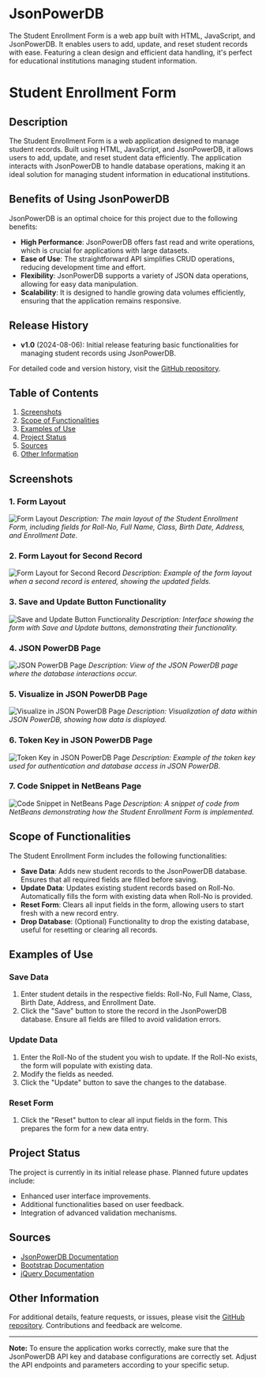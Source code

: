 # JsonPowerDB
The Student Enrollment Form is a web app built with HTML, JavaScript, and JsonPowerDB. It enables users to add, update, and reset student records with ease. Featuring a clean design and efficient data handling, it's perfect for educational institutions managing student information.

# Student Enrollment Form

## Description
The Student Enrollment Form is a web application designed to manage student records. Built using HTML, JavaScript, and JsonPowerDB, it allows users to add, update, and reset student data efficiently. The application interacts with JsonPowerDB to handle database operations, making it an ideal solution for managing student information in educational institutions.

## Benefits of Using JsonPowerDB
JsonPowerDB is an optimal choice for this project due to the following benefits:
- **High Performance**: JsonPowerDB offers fast read and write operations, which is crucial for applications with large datasets.
- **Ease of Use**: The straightforward API simplifies CRUD operations, reducing development time and effort.
- **Flexibility**: JsonPowerDB supports a variety of JSON data operations, allowing for easy data manipulation.
- **Scalability**: It is designed to handle growing data volumes efficiently, ensuring that the application remains responsive.

## Release History
- **v1.0** (2024-08-06): Initial release featuring basic functionalities for managing student records using JsonPowerDB.

For detailed code and version history, visit the [GitHub repository](https://github.com/yourusername/your-repo).

## Table of Contents
1. [Screenshots](#screenshots)
2. [Scope of Functionalities](#scope-of-functionalities)
3. [Examples of Use](#examples-of-use)
4. [Project Status](#project-status)
5. [Sources](#sources)
6. [Other Information](#other-information)

## Screenshots

### 1. Form Layout
![Form Layout](images/1.png)
*Description: The main layout of the Student Enrollment Form, including fields for Roll-No, Full Name, Class, Birth Date, Address, and Enrollment Date.*

### 2. Form Layout for Second Record
![Form Layout for Second Record](images/2.png)
*Description: Example of the form layout when a second record is entered, showing the updated fields.*

### 3. Save and Update Button Functionality
![Save and Update Button Functionality](images/3.png)
*Description: Interface showing the form with Save and Update buttons, demonstrating their functionality.*

### 4. JSON PowerDB Page
![JSON PowerDB Page](images/4.png)
*Description: View of the JSON PowerDB page where the database interactions occur.*

### 5. Visualize in JSON PowerDB Page
![Visualize in JSON PowerDB Page](images/5.png)
*Description: Visualization of data within JSON PowerDB, showing how data is displayed.*

### 6. Token Key in JSON PowerDB Page
![Token Key in JSON PowerDB Page](images/6.png)
*Description: Example of the token key used for authentication and database access in JSON PowerDB.*

### 7. Code Snippet in NetBeans Page
![Code Snippet in NetBeans Page](images/7.png)
*Description: A snippet of code from NetBeans demonstrating how the Student Enrollment Form is implemented.*


## Scope of Functionalities
The Student Enrollment Form includes the following functionalities:
- **Save Data**: Adds new student records to the JsonPowerDB database. Ensures that all required fields are filled before saving.
- **Update Data**: Updates existing student records based on Roll-No. Automatically fills the form with existing data when Roll-No is provided.
- **Reset Form**: Clears all input fields in the form, allowing users to start fresh with a new record entry.
- **Drop Database**: (Optional) Functionality to drop the existing database, useful for resetting or clearing all records.

## Examples of Use

### Save Data
1. Enter student details in the respective fields: Roll-No, Full Name, Class, Birth Date, Address, and Enrollment Date.
2. Click the "Save" button to store the record in the JsonPowerDB database. Ensure all fields are filled to avoid validation errors.

### Update Data
1. Enter the Roll-No of the student you wish to update. If the Roll-No exists, the form will populate with existing data.
2. Modify the fields as needed.
3. Click the "Update" button to save the changes to the database.

### Reset Form
1. Click the "Reset" button to clear all input fields in the form. This prepares the form for a new data entry.

## Project Status
The project is currently in its initial release phase. Planned future updates include:
- Enhanced user interface improvements.
- Additional functionalities based on user feedback.
- Integration of advanced validation mechanisms.

## Sources
- [JsonPowerDB Documentation](http://login2explore.com/jpdb/docs.html#jpdb-command-request)
- [Bootstrap Documentation](https://getbootstrap.com/docs/4.5/getting-started/introduction/)
- [jQuery Documentation](https://jquery.com/)

## Other Information
For additional details, feature requests, or issues, please visit the [GitHub repository](https://github.com/yourusername/your-repo/issues). Contributions and feedback are welcome.

---

**Note:** To ensure the application works correctly, make sure that the JsonPowerDB API key and database configurations are correctly set. Adjust the API endpoints and parameters according to your specific setup.
